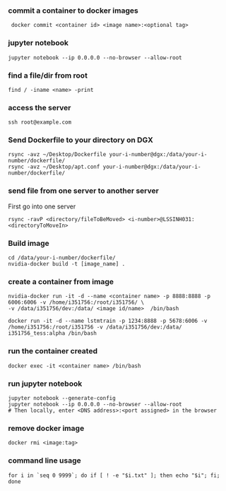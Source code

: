 ### commit a container to docker images
``` docker commit <container id> <image name>:<optional tag>```

### jupyter notebook
``` jupyter notebook --ip 0.0.0.0 --no-browser --allow-root ```

### find a file/dir from root
```find / -iname <name> -print```

### access the server
``` ssh root@example.com ```

### Send Dockerfile to your directory on DGX
```
rsync -avz ~/Desktop/Dockerfile your-i-number@dgx:/data/your-i-number/dockerfile/
rsync -avz ~/Desktop/apt.conf your-i-number@dgx:/data/your-i-number/dockerfile/
```

### send file from one server to another server
First go into one server
```
rsync -ravP <directory/fileToBeMoved> <i-number>@LSSINH031:<directoryToMoveIn>
```

### Build image
```
cd /data/your-i-number/dockerfile/
nvidia-docker build -t [image_name] .
```
### create a container from image
```
nvidia-docker run -it -d --name <container name> -p 8888:8888 -p 6006:6006 -v /home/i351756:/root/i351756/ \
-v /data/i351756/dev:/data/ <image id/name>  /bin/bash
```
```
docker run -it -d --name lstmtrain -p 1234:8888 -p 5678:6006 -v /home/i351756:/root/i351756 -v /data/i351756/dev:/data/ i351756_tess:alpha /bin/bash
```
### run the container created
``` docker exec -it <container name> /bin/bash ```

### run jupyter notebook
```
jupyter notebook --generate-config
jupyter notebook --ip 0.0.0.0 --no-browser --allow-root
# Then locally, enter <DNS address>:<port assigned> in the browser
```
### remove docker image
```
docker rmi <image:tag>
```
### command line usage
```
for i in `seq 0 9999`; do if [ ! -e "$i.txt" ]; then echo "$i"; fi; done
```

